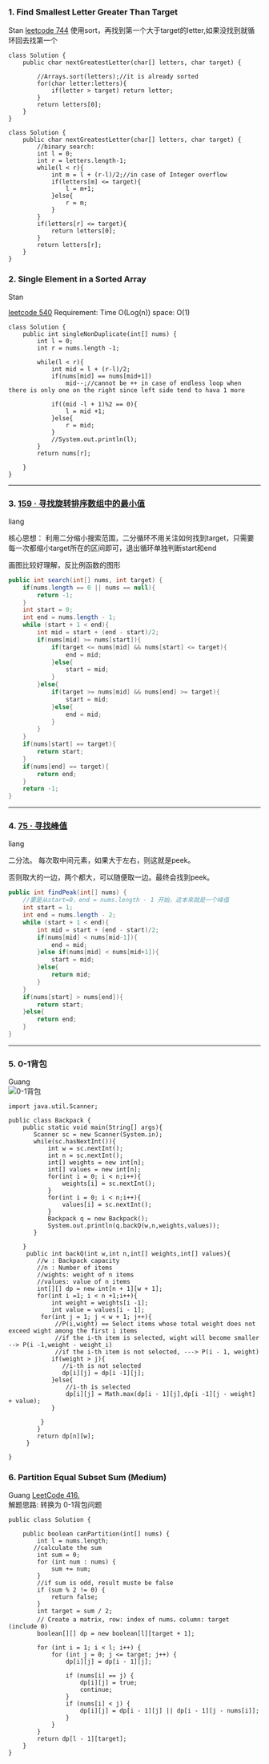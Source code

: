 ###  1. Find Smallest Letter Greater Than Target
Stan
[leetcode 744](https://leetcode.com/problems/find-smallest-letter-greater-than-target/submissions/)
使用sort，再找到第一个大于target的letter,如果没找到就循环回去找第一个
```
class Solution {
    public char nextGreatestLetter(char[] letters, char target) {
        
        //Arrays.sort(letters);//it is already sorted
        for(char letter:letters){
            if(letter > target) return letter;
        }
        return letters[0];
    }
}
```
```
class Solution {
    public char nextGreatestLetter(char[] letters, char target) {
        //binary search:
        int l = 0;
        int r = letters.length-1;
        while(l < r){
            int m = l + (r-l)/2;//in case of Integer overflow
            if(letters[m] <= target){
                l = m+1;
            }else{
                r = m;
            }
        }
        if(letters[r] <= target){
            return letters[0];
        }
        return letters[r];
    }
}

```


### 2. Single Element in a Sorted Array
Stan

[leetcode 540](https://leetcode.com/problems/single-element-in-a-sorted-array/)
Requirement: Time O(Log(n)) space: O(1)
```
class Solution {
    public int singleNonDuplicate(int[] nums) {
        int l = 0;
        int r = nums.length -1;
        
        while(l < r){
            int mid = l + (r-l)/2;
            if(nums[mid] == nums[mid+1])
                mid--;//cannot be ++ in case of endless loop when there is only one on the right since left side tend to hava 1 more

            if((mid -l + 1)%2 == 0){
                l = mid +1;
            }else{
                r = mid;
            }
            //System.out.println(l);
        }
        return nums[r];
        
    }
}

```

------------

### 3. [159 · 寻找旋转排序数组中的最小值](https://www.lintcode.com/problem/find-minimum-in-rotated-sorted-array/ "159 · 寻找旋转排序数组中的最小值")

liang

核心思想： 利用二分缩小搜索范围，二分循环不用关注如何找到target，只需要每一次都缩小target所在的区间即可，退出循环单独判断start和end

画图比较好理解，反比例函数的图形

```java
public int search(int[] nums, int target) {
	if(nums.length == 0 || nums == null){
		return -1;
	}
	int start = 0;
	int end = nums.length - 1;
	while (start + 1 < end){
		int mid = start + (end - start)/2;
		if(nums[mid] >= nums[start]){
			if(target <= nums[mid] && nums[start] <= target){
				end = mid;
			}else{
				start = mid;
			}
		}else{
			if(target >= nums[mid] && nums[end] >= target){
				start = mid;
			}else{
				end = mid;
			}
		}
	}
	if(nums[start] == target){
		return start;
	}
	if(nums[end] == target){
		return end;
	}
	return -1;
}
```
------------

### 4. [75 · 寻找峰值](https://www.lintcode.com/problem/find-peak-element/ "75 · 寻找峰值")

liang

二分法。 每次取中间元素，如果大于左右，则这就是peek。

否则取大的一边，两个都大，可以随便取一边。最终会找到peek。

```java
public int findPeak(int[] nums) {
	//要是从start=0，end = nums.length - 1 开始，这本来就是一个峰值
	int start = 1;
	int end = nums.length - 2;
	while (start + 1 < end){
		int mid = start + (end - start)/2;
		if(nums[mid] < nums[mid-1]){
			end = mid;
		}else if(nums[mid] < nums[mid+1]){
			start = mid;
		}else{
			return mid;
		}
	}
	if(nums[start] > nums[end]){
		return start;
	}else{
		return end;
	}
}
```
------------

### 5. 0-1背包 <br/> 
Guang <br/> ![0-1背包](https://i.loli.net/2021/04/29/MbJImgBhQutOdcK.png) <br/>
```
import java.util.Scanner;

public class Backpack {
    public static void main(String[] args){
       Scanner sc = new Scanner(System.in);
       while(sc.hasNextInt()){
           int w = sc.nextInt();
           int n = sc.nextInt();
           int[] weights = new int[n];
           int[] values = new int[n];
           for(int i = 0; i < n;i++){
               weights[i] = sc.nextInt();
           }
           for(int i = 0; i < n;i++){
               values[i] = sc.nextInt();
           }
           Backpack q = new Backpack();
           System.out.println(q.backQ(w,n,weights,values));
       }

    }
     public int backQ(int w,int n,int[] weights,int[] values){
        //w : Backpack capacity
        //n : Number of items
        //wights: weight of n items
        //values: value of n items
        int[][] dp = new int[n + 1][w + 1];
        for(int i =1; i < n +1;i++){
            int weight = weights[i -1];
            int value = values[i - 1];
         for(int j = 1; j < w + 1; j++){
             //P(i,wight) == Select items whose total weight does not exceed wight among the first i items
             //if the i-th item is selected, wight will become smaller --> P(i -1,weight - weight_i)
             //if the i-th item is not selected, ---> P(i - 1, weight)
            if(weight > j){
               //i-th is not selected
               dp[i][j] = dp[i -1][j];
            }else{
                //i-th is selected
                dp[i][j] = Math.max(dp[i - 1][j],dp[i -1][j - weight] + value);
            }

         }
        }
        return dp[n][w];
     }

}

```
### 6. Partition Equal Subset Sum (Medium)
Guang [LeetCode 416.](https://leetcode.com/problems/partition-equal-subset-sum/description/) <br/> 解题思路: 转换为 0-1背包问题

```
public class Solution {

    public boolean canPartition(int[] nums) {
        int l = nums.length;
       //calculate the sum 
        int sum = 0;
        for (int num : nums) {
            sum += num;
        }
        //if sum is odd, result muste be false
        if (sum % 2 != 0) {
            return false;
        }
        int target = sum / 2;
        // Create a matrix, row: index of nums，column: target (include 0)
        boolean[][] dp = new boolean[l][target + 1];

        for (int i = 1; i < l; i++) {
            for (int j = 0; j <= target; j++) {
                dp[i][j] = dp[i - 1][j];

                if (nums[i] == j) {
                    dp[i][j] = true;
                    continue;
                }
                if (nums[i] < j) {
                    dp[i][j] = dp[i - 1][j] || dp[i - 1][j - nums[i]];
                }
            }
        }
        return dp[l - 1][target];
    }
}

```









